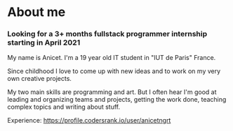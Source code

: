 # About me
### Looking for a 3+ months fullstack programmer internship starting in April 2021

My name is Anicet. I'm a 19 year old IT student in "IUT de Paris" France.

Since childhood I love to come up with new ideas and to work on my very own creative projects.

My two main skills are programming and art. But I often hear I'm good at leading and organizing teams and projects,
getting the work done, teaching complex topics and writing about stuff.

Experience: https://profile.codersrank.io/user/anicetngrt
